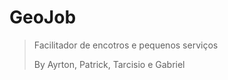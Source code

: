  GeoJob  
=============
> Facilitador de encotros e pequenos serviços
>
> By Ayrton, Patrick, Tarcisio e Gabriel